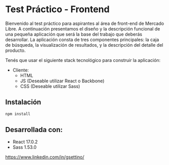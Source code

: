 # Test Práctico - Frontend

Bienvenido al test práctico para aspirantes al área de front-end de Mercado Libre.
A continuación presentamos el diseño y la descripción funcional de una pequeña aplicación que será la base del trabajo
que deberás desarrollar.
La aplicación consta de tres componentes principales: la caja de búsqueda, la visualización de resultados, y la
descripción del detalle del producto.

Tenés que usar el siguiente stack tecnológico para construir la aplicación:

- Cliente:
  - HTML 
  - JS (Deseable utilizar React o Backbone)
  - CSS (Deseable utilizar Sass)

## Instalación

```sh
npm install

```

## Desarrollada con:

- React 17.0.2
- Sass 1.53.0

https://www.linkedin.com/in/gsettino/